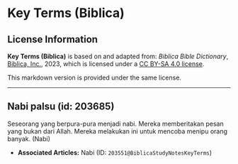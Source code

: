 # Key Terms (Biblica)

## License Information

**Key Terms (Biblica)** is based on and adapted from: _Biblica Bible Dictionary_, [Biblica, Inc.](https://www.biblica.com/), 2023, which is licensed under a [CC BY-SA 4.0 license](https://creativecommons.org/licenses/by-sa/4.0/legalcode.en).

This markdown version is provided under the same license.



--------------------------------

## Nabi palsu (id: 203685)

Seseorang yang berpura\-pura menjadi nabi. Mereka memberitakan pesan yang bukan dari Allah. Mereka melakukan ini untuk mencoba menipu orang banyak. (Nabi)

* **Associated Articles:** Nabi (ID: `203551@BiblicaStudyNotesKeyTerms`)

